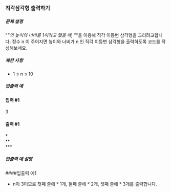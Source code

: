### 직각삼각형 출력하기

##### 문제 설명

"*"의 높이와 너비를 1이라고 했을 때, "*"을 이용해 직각 이등변 삼각형을 그리려고합니다. 정수 n 이 주어지면 높이와 너비가 n 인 직각 이등변 삼각형을 출력하도록 코드를 작성해보세요.

##### 제한 사항

- 1 ≤ n ≤ 10

##### 입출력 예

#### 입력 #1
3

#### 출력 #1
 \*  
 \**  
 \***

##### 입출력 예 설명
####입출력 예1
- n이 3이므로 첫째 줄에 * 1개, 둘째 줄에 * 2개, 셋째 줄에 * 3개를 출력합니다.
